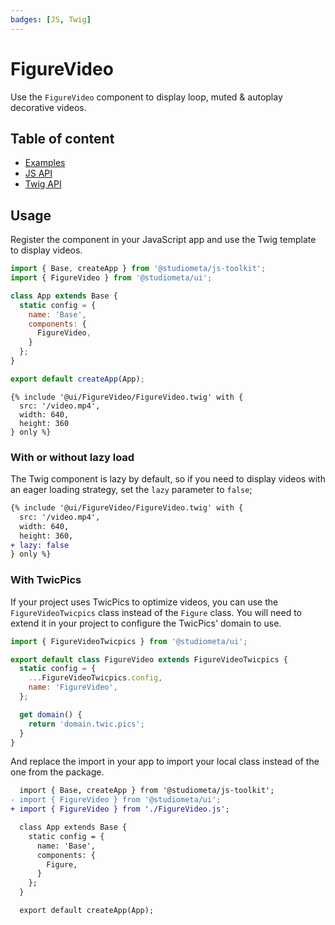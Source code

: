 ```yaml
---
badges: [JS, Twig]
---
```


# FigureVideo <Badges :texts="$frontmatter.badges" />

Use the `FigureVideo` component to display loop, muted & autoplay decorative videos.

## Table of content

- [Examples](./examples.md)
- [JS API](./js-api.md)
- [Twig API](./twig-api.md)

## Usage

Register the component in your JavaScript app and use the Twig template to display videos.

```js {2,8}
import { Base, createApp } from '@studiometa/js-toolkit';
import { FigureVideo } from '@studiometa/ui';

class App extends Base {
  static config = {
    name: 'Base',
    components: {
      FigureVideo,
    }
  };
}

export default createApp(App);
```
```twig
{% include '@ui/FigureVideo/FigureVideo.twig' with {
  src: '/video.mp4',
  width: 640,
  height: 360
} only %}
```

### With or without lazy load

The Twig component is lazy by default, so if you need to display videos with an eager loading strategy, set the `lazy` parameter to `false`;

```diff
{% include '@ui/FigureVideo/FigureVideo.twig' with {
  src: '/video.mp4',
  width: 640,
  height: 360,
+ lazy: false
} only %}
```

### With TwicPics

If your project uses TwicPics to optimize videos, you can use the `FigureVideoTwicpics` class instead of the `Figure` class. You will need to extend it in your project to configure the TwicPics' domain to use.

```js
import { FigureVideoTwicpics } from '@studiometa/ui';

export default class FigureVideo extends FigureVideoTwicpics {
  static config = {
    ...FigureVideoTwicpics.config,
    name: 'FigureVideo',
  };

  get domain() {
    return 'domain.twic.pics';
  }
}
```

And replace the import in your app to import your local class instead of the one from the package.

```diff
  import { Base, createApp } from '@studiometa/js-toolkit';
- import { FigureVideo } from '@studiometa/ui';
+ import { FigureVideo } from './FigureVideo.js';

  class App extends Base {
    static config = {
      name: 'Base',
      components: {
        Figure,
      }
    };
  }

  export default createApp(App);
```

